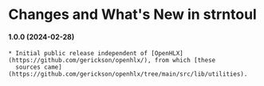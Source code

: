 # Changes and What's New in strntoul

#### 1.0.0 (2024-02-28)

    * Initial public release independent of [OpenHLX](https://github.com/gerickson/openhlx/), from which [these
      sources came](https://github.com/gerickson/openhlx/tree/main/src/lib/utilities).

